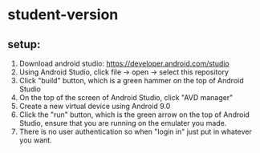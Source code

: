 # student-version

## setup:
1. Download android studio: https://developer.android.com/studio
2. Using Android Studio, click file -> open -> select this repository
3. Click "build" button, which is a green hammer on the top of Android Studio
4. On the top of the screen of Android Studio, click "AVD manager"
5. Create a new virtual device using Android 9.0
6. Click the "run" button, which is the green arrow on the top of Android Studio, ensure that you are running on the emulater you made.
7. There is no user authentication so when "login in" just put in whatever you want.
